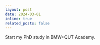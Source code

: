 ```yaml
---
layout: post
date: 2024-03-01
inline: true
related_posts: false
---
```


Start my PhD study in BMW+QUT Academy.
